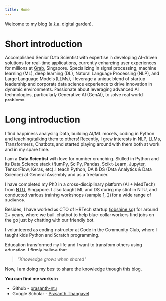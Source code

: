 ```yaml
---
title: Home 
---
```


Welcome to my blog (a.k.a. digital garden).

# Short introduction
Accomplished Senior Data Scientist with expertise in developing AI-driven solutions for real-time
applications, currently enhancing user experiences for millions at [Grab](https://www.grab.com/sg/), Singapore. Specializing in signal processing, machine learning (ML), deep learning (DL), Natural Language Processing (NLP), and Large Language Models (LLMs), I leverage a unique blend of startup leadership and corporate data science experience to drive innovation in dynamic environments. Passionate about leveraging advanced AI technologies, particularly Generative AI (GenAI), to solve real world problems.

# Long introduction
I find happiness analysing Data, building AI/ML models, coding in Python and teaching/talking them to others! Recently, I grew interests in NLP, LLMs, Transformers, Chatbots, and started playing around with them both at work and in my spare time. 
  
I am a **Data Scientist** with love for number crunching. Skilled in Python and its Data Science stack (NumPy, SciPy, Pandas, Scikit-Learn, Jupyter, TensorFlow, Keras, etc). I teach Python, DA & DS (Data Analytics & Data Science) at General Assembly and as a freelancer. 

I have completed my PhD in a cross-disciplinary platform (AI + MedTech) from [NTU](https://www.ntu.edu.sg/), Singapore. I also taught ML and DS during my stint in NTU, and conducted various training workshops (sample [1](https://github.com/prasanth-ntu/MLDA-Data-Science),  [2](https://github.com/prasanth-ntu/MLDA-Enthuse-V2)) for a wide range of audience.  
  
Besides, I have worked as CTO of HRTech startup ([jobshine.sg](https://jobshine.sg)) for around 2+ years, where we built chatbot to help blue-collar workers find jobs on the go just by chatting with our friendly bot.  
  
I volunteered as coding instructor at Code in the Community Club, where I taught kids Python and Scratch programming.

Education transformed my life and I want to transform others using education. I firmly believe that 
> *“Knowledge grows when shared"*

Now, I am doing my best to share the knowledge through this blog.

**You can find me works in**
- Github - [prasanth-ntu](https://github.com/prasanth-ntu)
- Google Scholar - [Prasanth Thangavel](https://scholar.google.com/citations?user=G3M4MCcAAAAJ&hl=en&oi=ao)